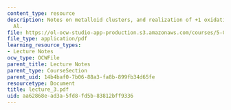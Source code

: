 ```yaml
---
content_type: resource
description: Notes on metalloid clusters, and realization of +1 oxidation state for
  Al.
file: https://ol-ocw-studio-app-production.s3.amazonaws.com/courses/5-05-principles-of-inorganic-chemistry-iii-spring-2005/aa62868ead3a5fd8fd5b83812bff9336_lecture_3.pdf
file_type: application/pdf
learning_resource_types:
- Lecture Notes
ocw_type: OCWFile
parent_title: Lecture Notes
parent_type: CourseSection
parent_uid: 14b4baf0-7b06-88a3-fa8b-899fb34d65fe
resourcetype: Document
title: lecture_3.pdf
uid: aa62868e-ad3a-5fd8-fd5b-83812bff9336
---
```

